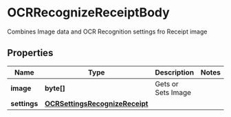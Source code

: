 

# OCRRecognizeReceiptBody

Combines Image data and OCR Recognition settings fro Receipt image

## Properties

| Name | Type | Description | Notes |
|------------ | ------------- | ------------- | -------------|
|**image** | **byte[]** | Gets or Sets Image |  |
|**settings** | [**OCRSettingsRecognizeReceipt**](OCRSettingsRecognizeReceipt.md) |  |  |



